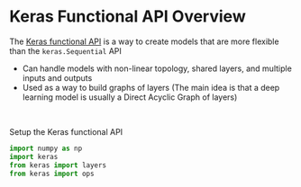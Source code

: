 # Keras Functional API Overview

The [Keras functional API](https://keras.io/guides/functional_api/) is a way to create models that are more flexible than the `keras.Sequential` API

* Can handle models with non-linear topology, shared layers, and multiple inputs and outputs
* Used as a way to build graphs of layers (The main idea is that a deep learning model is usually a Direct Acyclic Graph of layers)

<br>

Setup the Keras functional API
```Python
import numpy as np
import keras
from keras import layers
from keras import ops
```